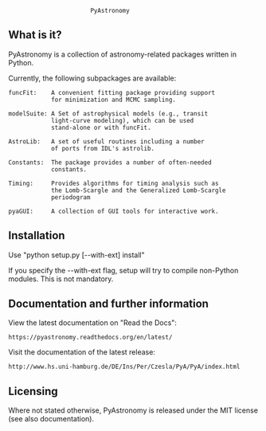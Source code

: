                            PyAstronomy

What is it?
-----------
  
  PyAstronomy is a collection of astronomy-related
  packages written in Python.
  
  Currently, the following subpackages are available:
    
    funcFit:    A convenient fitting package providing support
                for minimization and MCMC sampling.
                
    modelSuite: A Set of astrophysical models (e.g., transit
                light-curve modeling), which can be used
                stand-alone or with funcFit.
                 
    AstroLib:   A set of useful routines including a number
                of ports from IDL's astrolib.
                
    Constants:  The package provides a number of often-needed
                constants.
                
    Timing:     Provides algorithms for timing analysis such as
                the Lomb-Scargle and the Generalized Lomb-Scargle
                periodogram

    pyaGUI:     A collection of GUI tools for interactive work.

Installation
------------

  Use "python setup.py [--with-ext] install"
  
  If you specify the --with-ext flag, setup will try to
  compile non-Python modules. This is not mandatory.
   
Documentation and further information
-------------------------------------
 
  View the latest documentation on "Read the Docs":
    
    https://pyastronomy.readthedocs.org/en/latest/
  
  Visit the documentation of the latest release:
  
    http://www.hs.uni-hamburg.de/DE/Ins/Per/Czesla/PyA/PyA/index.html

Licensing
---------

  Where not stated otherwise, PyAstronomy is released under the
  MIT license (see also documentation).